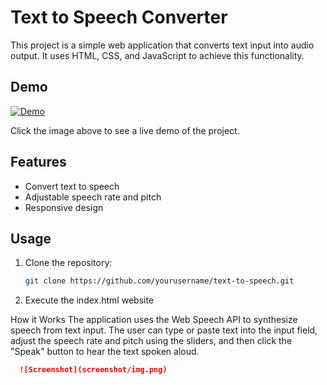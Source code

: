 # Text to Speech Converter

This project is a simple web application that converts text input into audio output. It uses HTML, CSS, and JavaScript to achieve this functionality.

## Demo

[![Demo](img.png)](https://itswasabi101.github.io/TextToSpeech/)

Click the image above to see a live demo of the project.

## Features

- Convert text to speech
- Adjustable speech rate and pitch
- Responsive design

## Usage

1. Clone the repository:
   ```bash
   git clone https://github.com/yourusername/text-to-speech.git
2. Execute the index.html website 

How it Works
The application uses the Web Speech API to synthesize speech from text input. The user can type or paste text into the input field, adjust the speech rate and pitch using the sliders, and then click the "Speak" button to hear the text spoken aloud.

 ```markdown
   ![Screenshot](screenshot/img.png)
